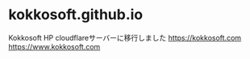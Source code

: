 # kokkosoft.github.io
Kokkosoft HP
cloudflareサーバーに移行しました
https://kokkosoft.com
https://www.kokkosoft.com